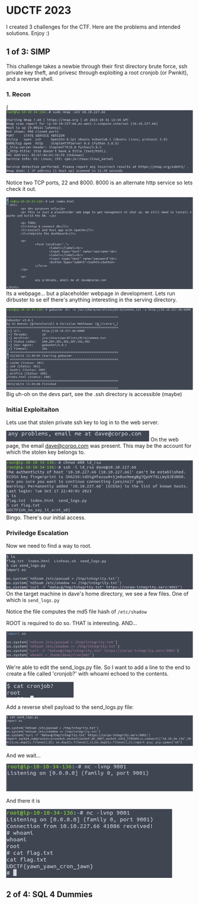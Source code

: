 # UDCTF 2023

I created 3 challenges for the CTF. Here are the problems and intended solutions. Enjoy :)

## 1 of 3: SIMP
This challenge takes a newbie through their first directory brute force, ssh private key theft, and privesc through exploiting a root cronjob (or Pwnkit), and a reverse shell.

### 1. Recon

(![Alt text](image.png)

Notice two TCP ports, 22 and 8000. 8000 is an alternate http service so lets check it out. 

![Alt text](image-1.png)
Its a webpage... but a placeholder webpage in development. Lets run dirbuster to se eif there's anything interesting in the serving directory.

![Alt text](image-2.png)
Big uh-oh on the devs part, see the .ssh directory is accessible (maybe)

### Initial Exploitaiton

Lets use that stolen private ssh key to log in to the web server. 

![Alt text](image-3.png)
On the web page, the email dave@corpo.com was present. This may be the account for which the stolen key belongs to. 

![Alt text](image-4.png)
Bingo. There's our initial access.

### Priviledge Escalation

Now we need to find a way to root.

![Alt text](image-5.png)
On the target machine in dave's home directory, we see a few files. One of which is `send_logs.py`

Notice the file computes the md5 file hash of `/etc/shadow`

ROOT is required to do so. THAT is interesting. AND...

![Alt text](image-6.png)

We're able to edit the send_logs.py file. So I want to add a line to the end to create a file called 'cronjob?' with whoami echoed to the contents.

![Alt text](image-7.png)

Add a reverse shell payload to the send_logs.py file:

![Alt text](image-8.png)

And we wait... 

![Alt text](image-9.png)

And there it is 

![Alt text](image-10.png)


## 2 of 4: SQL 4 Dummies





